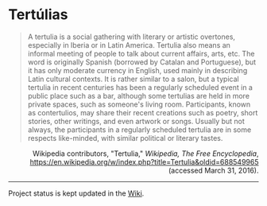 # Tertúlias
> A tertulia is a social gathering with literary or artistic overtones, especially in Iberia or in Latin America. Tertulia also means an informal meeting of people to talk about current affairs, arts, etc. The word is originally Spanish (borrowed by Catalan and Portuguese), but it has only moderate currency in English, used mainly in describing Latin cultural contexts.
> It is rather similar to a salon, but a typical tertulia in recent centuries has been a regularly scheduled event in a public place such as a bar, although some tertulias are held in more private spaces, such as someone's living room. Participants, known as contertulios, may share their recent creations such as poetry, short stories, other writings, and even artwork or songs. Usually but not always, the participants in a regularly scheduled tertulia are in some respects like-minded, with similar political or literary tastes.
<p align="right">Wikipedia contributors, "Tertulia," <em>Wikipedia, The Free Encyclopedia</em>, <a href="https://en.wikipedia.org/w/index.php?title=Tertulia&oldid=688549965" target="_blank">https://en.wikipedia.org/w/index.php?title=Tertulia&oldid=688549965</a> (accessed March 31, 2016).</p>

---

Project status is kept updated in the [Wiki](https://github.com/isel-leic-ps/s1516v-tertulia/wiki).
